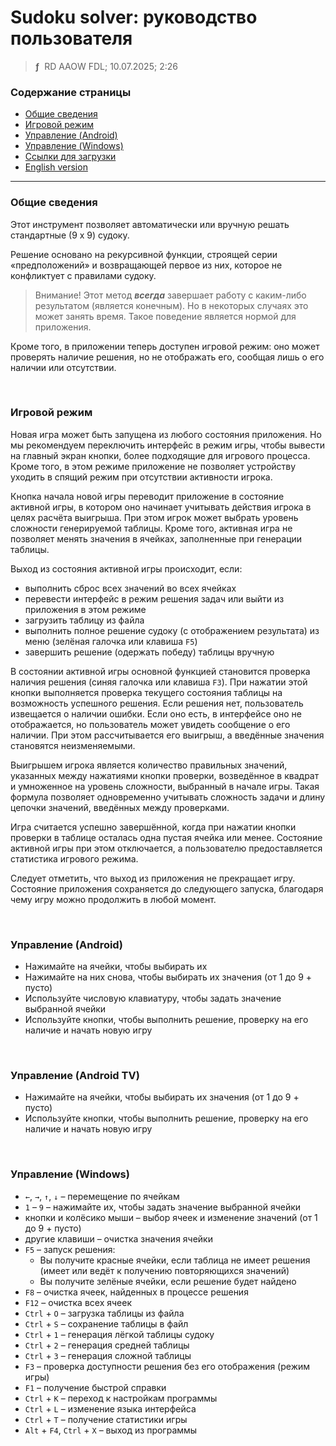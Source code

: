 # Sudoku solver: руководство пользователя
> **ƒ** &nbsp;RD AAOW FDL; 10.07.2025; 2:26



### Содержание страницы

- [Общие сведения](#section-1)
- [Игровой режим](#section-2)
- [Управление (Android)](#android)
- [Управление (Windows)](#windows)
- [Ссылки для загрузки](https://adslbarxatov.github.io/DPArray/ru#sudoku-solver)
- [English version](https://adslbarxatov.github.io/SudokuSolver)

---

### Общие сведения

Этот инструмент позволяет автоматически или вручную решать стандартные (9 x 9) судоку.

Решение основано на рекурсивной функции, строящей серии «предположений»
и возвращающей первое из них, которое не конфликтует с правилами судоку.

> Внимание! Этот метод ***всегда*** завершает работу с каким-либо результатом (является конечным).
> Но в некоторых случаях это может занять время. Такое поведение является
> нормой для приложения.

Кроме того, в приложении теперь доступен игровой режим: оно может проверять наличие
решения, но не отображать его, сообщая лишь о его наличии или отсутствии.

&nbsp;



### Игровой режим

Новая игра может быть запущена из любого состояния приложения. Но мы рекомендуем переключить
интерфейс в режим игры, чтобы вывести на главный экран кнопки, более подходящие для игрового
процесса. Кроме того, в этом режиме приложение не позволяет устройству уходить в спящий режим
при отсутствии активности игрока.

Кнопка начала новой игры переводит приложение в состояние активной игры, в котором оно начинает
учитывать действия игрока в целях расчёта выигрыша. При этом игрок может выбрать уровень сложности
генерируемой таблицы. Кроме того, активная игра не позволяет менять значения в ячейках, заполненные
при генерации таблицы.

Выход из состояния активной игры происходит, если:
- выполнить сброс всех значений во всех ячейках
- перевести интерфейс в режим решения задач или выйти из приложения в этом режиме
- загрузить таблицу из файла
- выполнить полное решение судоку (с отображением результата) из меню (зелёная галочка или клавиша `F5`)
- завершить решение (одержать победу) таблицы вручную

В состоянии активной игры основной функцией становится проверка наличия решения (синяя галочка или клавиша `F3`).
При нажатии этой кнопки выполняется проверка текущего состояния таблицы на возможность успешного
решения. Если решения нет, пользователь извещается о наличии ошибки. Если оно есть, в интерфейсе
оно не отображается, но пользователь может увидеть сообщение о его наличии. При этом рассчитывается
его выигрыш, а введённые значения становятся неизменяемыми.

Выигрышем игрока является количество правильных значений, указанных между нажатиями кнопки проверки,
возведённое в квадрат и умноженное на уровень сложности, выбранный в начале игры. Такая формула
позволяет одновременно учитывать сложность задачи и длину цепочки значений, введённых между проверками.

Игра считается успешно завершённой, когда при нажатии кнопки проверки в таблице осталась одна пустая
ячейка или менее. Состояние активной игры при этом отключается, а пользователю предоставляется
статистика игрового режима.

Следует отметить, что выход из приложения не прекращает игру. Состояние приложения сохраняется
до следующего запуска, благодаря чему игру можно продолжить в любой момент.

&nbsp;



### Управление (Android)

- Нажимайте на ячейки, чтобы выбирать их
- Нажимайте на них снова, чтобы выбирать их значения (от 1 до 9 + пусто)
- Используйте числовую клавиатуру, чтобы задать значение выбранной ячейки
- Используйте кнопки, чтобы выполнить решение, проверку на его наличие и начать новую игру

&nbsp;



### Управление (Android TV)

- Нажимайте на ячейки, чтобы выбирать их значения (от 1 до 9 + пусто)
- Используйте кнопки, чтобы выполнить решение, проверку на его наличие и начать новую игру

&nbsp;



### Управление (Windows)

- `←`, `→`, `↑`, `↓` – перемещение по ячейкам
- `1` – `9` – нажимайте их, чтобы задать значение выбранной ячейки
- кнопки и колёсико мыши – выбор ячеек и изменение значений (от 1 до 9 + пусто)
- другие клавиши – очистка значения ячейки
- `F5` – запуск решения:
    - Вы получите красные ячейки, если таблица не имеет решения (имеет или ведёт к получению повторяющихся значений)
    - Вы получите зелёные ячейки, если решение будет найдено
- `F8` – очистка ячеек, найденных в процессе решения
- `F12` – очистка всех ячеек
- `Ctrl` + `O` – загрузка таблицы из файла
- `Ctrl` + `S` – сохранение таблицы в файл
- `Ctrl` + `1` – генерация лёгкой таблицы судоку
- `Ctrl` + `2` – генерация средней таблицы
- `Ctrl` + `3` – генерация сложной таблицы
- `F3` – проверка доступности решения без его отображения (режим игры)
- `F1` – получение быстрой справки
- `Ctrl` + `K` – переход к настройкам программы
- `Ctrl` + `L` – изменение языка интерфейса
- `Ctrl` + `T` – получение статистики игры
- `Alt` + `F4`, `Ctrl` + `X` – выход из программы
